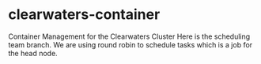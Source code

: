 # clearwaters-container
Container Management for the Clearwaters Cluster
Here is the scheduling team branch. We are using round robin to schedule tasks which is a job for the head node. 
